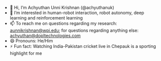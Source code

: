 - 👋 Hi, I’m Achyuthan Unni Krishnan (@achyuthanuk)
- 👀 I’m interested in human-robot interaction, robot autonomy, deep learning and reinforcement learning
- 📫 To reach me on questions regarding my research: aunnikrishnan@wpi.edu; for questions regarding anything else: achyuthan@dopltechnologies.com
- 😄 Pronouns: He/Him
- ⚡ Fun fact: Watching India-Pakistan cricket live in Chepauk is a sporting highlight for me

<!---
achyuthanuk/achyuthanuk is a ✨ special ✨ repository because its `README.md` (this file) appears on your GitHub profile.
You can click the Preview link to take a look at your changes.
--->
